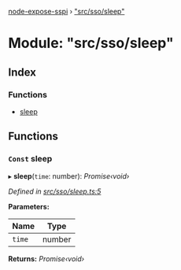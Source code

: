 [node-expose-sspi](../README.md) › ["src/sso/sleep"](_src_sso_sleep_.md)

# Module: "src/sso/sleep"

## Index

### Functions

* [sleep](_src_sso_sleep_.md#const-sleep)

## Functions

### `Const` sleep

▸ **sleep**(`time`: number): *Promise‹void›*

*Defined in [src/sso/sleep.ts:5](https://github.com/jlguenego/node-expose-sspi/blob/e5fb53c/src/sso/sleep.ts#L5)*

**Parameters:**

Name | Type |
------ | ------ |
`time` | number |

**Returns:** *Promise‹void›*
